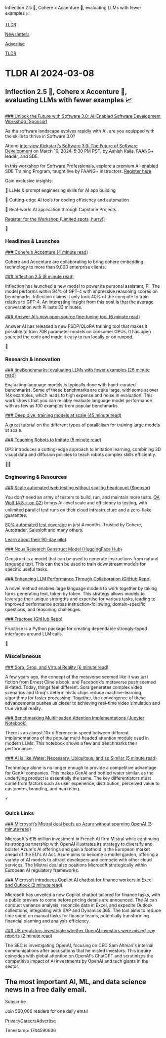 Inflection 2.5 🤖, Cohere x Accenture 🤝, evaluating LLMs with fewer examples 📈

[TLDR](/)

[Newsletters](/newsletters)

[Advertise](https://advertise.tldr.tech/)

[TLDR](/)

# TLDR AI 2024-03-08

## Inflection 2.5 🤖, Cohere x Accenture 🤝, evaluating LLMs with fewer examples 📈

### 

[### Unlock the Future with Software 3.0: AI-Enabled Software Development Workshop (Sponsor)](https://learn.interviewkickstart.com/career-session-webinar-registration?webinartype=Career_Session&amp;event=Software%203.0:%20The%20Future%20Of%20Software%20Development%20Is%20Here&amp;utm_campaign=tldrai_newcourses&amp;utm_source=tldr)

As the software landscape evolves rapidly with AI, are you equipped with the skills to thrive in Software 3.0?

Attend [Interview Kickstart’s Software 3.0: The Future of Software Development](https://learn.interviewkickstart.com/career-session-webinar-registration?webinartype=Career_Session&event=Software%203.0:%20The%20Future%20Of%20Software%20Development%20Is%20Here&utm_campaign=tldrai_newcourses&utm_source=tldr) on March 10, 2024, 5:30 PM PST, by Ashish Kaila, FAANG+ leader, and SDE.

In this workshop for Software Professionals, explore a premium AI-enabled SDE Training Program, taught live by FAANG+ instructors. [Register here](https://learn.interviewkickstart.com/career-session-webinar-registration?webinartype=Career_Session&event=Software%203.0:%20The%20Future%20Of%20Software%20Development%20Is%20Here&utm_campaign=tldrai_newcourses&utm_source=tldr)

Gain exclusive insights:

🚀 LLMs & prompt engineering skills for AI app building

🧰 Cutting-edge AI tools for coding efficiency and automation

🌟 Real-world AI application through Capstone Projects

[Register for the Workshop (Limited spots, hurry!)](https://learn.interviewkickstart.com/career-session-webinar-registration?webinartype=Career_Session&event=Software%203.0:%20The%20Future%20Of%20Software%20Development%20Is%20Here&utm_campaign=tldrai_newcourses&utm_source=tldr)

🚀

### Headlines & Launches

[### Cohere x Accenture (4 minute read)](https://txt.cohere.com/cohere-accenture-collaborate/?utm_source=tldrai)

Cohere and Accenture are collaborating to bring cohere embedding technology to more than 9,000 enterprise clients.

[### Inflection 2.5 (8 minute read)](https://inflection.ai/inflection-2-5?utm_source=tldrai)

Inflection has launched a new model to power its personal assistant, Pi. The model performs within 94% of GPT-4 with impressive reasoning scores on benchmarks. Inflection claims it only took 40% of the compute to train relative to GPT-4. An interesting insight from this post is that the average conversation with Pi lasts 33 minutes.

[### Answer AI’s new open source fine-tuning tool (6 minute read)](https://www.answer.ai/posts/2024-03-06-fsdp-qlora.html?utm_source=tldrai)

Answer AI has released a new FSDP/QLoRA training tool that makes it possible to train 70B parameter models on consumer GPUs. It has open sourced the code and made it easy to run locally or on runpod.

🧠

### Research & Innovation

[### tinyBenchmarks: evaluating LLMs with fewer examples (26 minute read)](https://arxiv.org/abs/2402.14992?utm_source=tldrai)

Evaluating language models is typically done with hand-curated benchmarks. Some of these benchmarks are quite large, with some at over 14k examples, which leads to high expense and noise in evaluation. This work shows that you can reliably evaluate language model performance with as few as 100 examples from popular benchmarks.

[### Deep dive: training models at scale (45 minute read)](https://uvadlc-notebooks.readthedocs.io/en/latest/tutorial_notebooks/scaling/JAX/overview.html?utm_source=tldrai)

A great tutorial on the different types of parallelism for training large models at scale.

[### Teaching Robots to Imitate (5 minute read)](https://3d-diffusion-policy.github.io/?utm_source=tldrai)

DP3 introduces a cutting-edge approach to imitation learning, combining 3D visual data and diffusion policies to teach robots complex skills efficiently.

👨‍💻

### Engineering & Resources

[### Scale automated web testing without scaling headcount (Sponsor)](https://www.qawolf.com/?utm_source=tldr_ai&amp;utm_medium=newsletter&amp;utm_campaign=tldr_ai_newsletter_march_8)

You don’t need an army of testers to build, run, and maintain more tests. [QA Wolf (4.8 ⭐ on G2)](https://www.qawolf.com/?utm_source=tldr_ai&utm_medium=newsletter&utm_campaign=tldr_ai_newsletter_march_8) brings AI-level scale and efficiency to testing, with unlimited parallel test runs on their cloud infrastructure and a zero-flake guarantee.

[80% automated test coverage](https://www.qawolf.com/?utm_source=tldr_ai&utm_medium=newsletter&utm_campaign=tldr_ai_newsletter_march_8) in just 4 months. Trusted by Cohere, Autotrader, Salesloft and many others.

[Learn about their 90-day pilot](https://www.qawolf.com/?utm_source=tldr_ai&utm_medium=newsletter&utm_campaign=tldr_ai_newsletter_march_8)

[### Nous Research Genstruct Model (HuggingFace Hub)](https://huggingface.co/NousResearch/Genstruct-7B?utm_source=tldrai)

Genstruct is a model that can be used to generate instructions from natural language text. This can then be used to train downstream models for specific useful tasks.

[### Enhancing LLM Performance Through Collaboration (GitHub Repo)](https://github.com/clinicalml/co-llm?utm_source=tldrai)

A novel method enables large language models to work together by taking turns generating text, token by token. This strategy allows models to leverage their unique strengths and expertise for various tasks, leading to improved performance across instruction-following, domain-specific questions, and reasoning challenges.

[### Fructose (GitHub Repo)](https://github.com/bananaml/fructose?utm_source=tldrai)

Fructose is a Python package for creating dependable strongly-typed interfaces around LLM calls.

🎁

### Miscellaneous

[### Sora, Groq, and Virtual Reality (6 minute read)](https://stratechery.com/2024/sora-groq-and-virtual-reality/?utm_source=tldrai)

A few years ago, the concept of the metaverse seemed like it was just fiction from Ernest Cline's book, and Facebook's metaverse push seemed ill-fated. Today, things feel different. Sora generates complex video scenarios and Groq's deterministic chips reduce machine-learning algorithms for faster processing. Together, the convergence of these advancements pushes us closer to achieving real-time video simulation and true virtual reality.

[### Benchmarking MultiHeaded Attention Implementations (Jupyter Notebook)](https://github.com/rasbt/LLMs-from-scratch/blob/main/ch03/02_bonus_efficient-multihead-attention/mha-implementations.ipynb?utm_source=tldrai)

There is an almost 10x difference in speed between different implementations of the popular multi-headed attention module used in modern LLMs. This notebook shows a few and benchmarks their performance.

[### AI is like Water: Necessary, Ubiquitous, and so Similar (5 minute read)](https://www.nfx.com/post/ai-like-water?utm_source=tldrai)

Technology alone is no longer enough to provide a competitive advantage for GenAI companies. This makes GenAI and bottled water similar, as the underlying product is essentially the same. The key differentiators must come from factors such as user experience, distribution, perceived value to customers, branding, and marketing.

⚡️

### Quick Links

[### Microsoft’s Mistral deal beefs up Azure without spurning OpenAI (3 minute read)](https://www.theverge.com/24087008/microsoft-mistral-openai-azure-europe?utm_source=tldrai)

Microsoft's €15 million investment in French AI firm Mistral while continuing its strong partnership with OpenAI illustrates its strategy to diversify and bolster Azure's AI offerings and gain a foothold in the European market ahead of the EU's AI Act. Azure aims to become a model garden, offering a variety of AI models to attract developers and compete with other cloud services. The Mistral deal also positions Microsoft strategically within European AI regulatory frameworks.

[### Microsoft introduces Copilot AI chatbot for finance workers in Excel and Outlook (2 minute read)](https://www.cnbc.com/2024/02/29/microsoft-introduces-copilot-ai-chatbot-for-finance-workers.html?utm_source=tldrai)

Microsoft has unveiled a new Copilot chatbot tailored for finance tasks, with a public preview to come before pricing details are announced. The AI can conduct variance analysis, reconcile data in Excel, and expedite Outlook collections, integrating with SAP and Dynamics 365. The tool aims to reduce time spent on manual tasks for finance teams, potentially transforming financial planning and analysis efficiency.

[### US regulators investigate whether OpenAI investors were misled, say reports (2 minute read)](https://www.theguardian.com/business/2024/feb/29/us-regulators-investigate-whether-openai-investors-were-misled?utm_source=tldrai)

The SEC is investigating OpenAI, focusing on CEO Sam Altman's internal communications after accusations that he misled investors. This inquiry coincides with global attention on OpenAI's ChatGPT and scrutinizes the competitive impact of AI investments by OpenAI and tech giants in the sector.

## The most important AI, ML, and data science news in a free daily email.

Subscribe

Join 500,000 readers for one daily email

[Privacy](/privacy)[Careers](https://jobs.ashbyhq.com/tldr.tech)[Advertise](/ai/advertise)

Timestamp: 1744590606